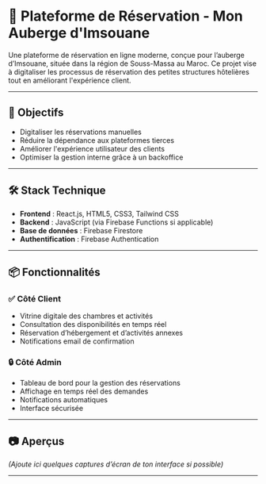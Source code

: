 # 🌊 Plateforme de Réservation - Mon Auberge d'Imsouane

Une plateforme de réservation en ligne moderne, conçue pour l’auberge d’Imsouane, située dans la région de Souss-Massa au Maroc. Ce projet vise à digitaliser les processus de réservation des petites structures hôtelières tout en améliorant l'expérience client.

---

## 🚀 Objectifs

- Digitaliser les réservations manuelles
- Réduire la dépendance aux plateformes tierces
- Améliorer l'expérience utilisateur des clients
- Optimiser la gestion interne grâce à un backoffice

---

## 🛠️ Stack Technique

- **Frontend** : React.js, HTML5, CSS3, Tailwind CSS  
- **Backend** : JavaScript (via Firebase Functions si applicable)  
- **Base de données** : Firebase Firestore  
- **Authentification** : Firebase Authentication  

---

## 📦 Fonctionnalités

### ✅ Côté Client
- Vitrine digitale des chambres et activités
- Consultation des disponibilités en temps réel
- Réservation d’hébergement et d’activités annexes
- Notifications email de confirmation

### 🔒 Côté Admin
- Tableau de bord pour la gestion des réservations
- Affichage en temps réel des demandes
- Notifications automatiques
- Interface sécurisée

---

## 📷 Aperçus

*(Ajoute ici quelques captures d’écran de ton interface si possible)*

---



